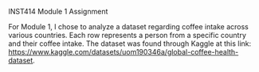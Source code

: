 INST414 Module 1 Assignment

For Module 1, I chose to analyze a dataset regarding coffee intake across various countries. Each row represents a person from a specific country and their coffee intake. The dataset was found through Kaggle at this link: https://www.kaggle.com/datasets/uom190346a/global-coffee-health-dataset. 
